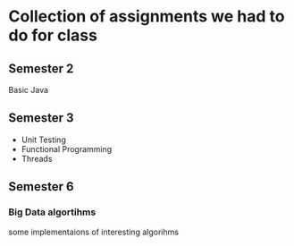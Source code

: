 # Collection of assignments we had to do for class

## Semester 2 
Basic Java 

## Semester 3
- Unit Testing
- Functional Programming
- Threads

## Semester 6
### Big Data algortihms
some implementaions of interesting algorihms
